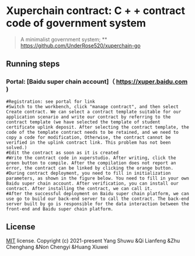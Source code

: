 
# Xuperchain contract: C + + contract code of government system
> A minimalist government system;
** https://github.com/UnderRose520/xuperchain-go
## Running steps
### Portal: [Baidu super chain account]（ https://xuper.baidu.com )
```
#Registration: see portal for link
#Switch to the workbench, click "manage contract", and then select Create contract. We can select a contract template suitable for our application scenario and write our contract by referring to the contract template (we have selected the template of student certificate uplink deposit. After selecting the contract template, the code of the template contract needs to be retained, and we need to copy a code for modification, Otherwise, the contract cannot be verified in the uplink contract link. This problem has not been solved.)
#Edit the contract as soon as it is created
#Write the contract code in xuperstudio. After writing, click the green button to compile. After the compilation does not report an error, the contract can be linked by clicking the orange button.
#During contract deployment, you need to fill in initialization parameters, as shown in the figure below. You need to fill in your own Baidu super chain account. After verification, you can install our contract. After installing the contract, we can call it.
#After the successful deployment on Baidu super chain platform, we can use go to build our back-end server to call the contract. The back-end server built by go is responsible for the data interaction between the front-end and Baidu super chain platform.
```
## License
[MIT]( https://github.com/UnderRose520/xuperchain-contract/blob/master/LICENSE ) license.
Copyright (c) 2021-present Yang Shuwu &amp;Qi Lianfeng &amp;Zhu Chenghang &amp;Non Chengyi &amp;Huang Xiuwei
